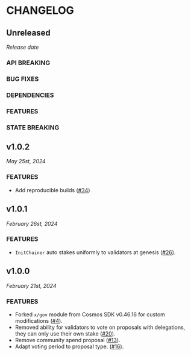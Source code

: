 # CHANGELOG

## Unreleased

*Release date*

### API BREAKING

### BUG FIXES

### DEPENDENCIES

### FEATURES

### STATE BREAKING

## v1.0.2

*May 25st, 2024*

### FEATURES

* Add reproducible builds ([#34](https://github.com/atomone-hub/govgen/pull/34))

## v1.0.1

*February 26st, 2024*

### FEATURES

* `InitChainer` auto stakes uniformly to validators at genesis ([#26](https://github.com/atomone-hub/govgen/pull/26)).

## v1.0.0

*February 21st, 2024*

### FEATURES

* Forked `x/gov` module from Cosmos SDK v0.46.16 for custom modifications
  ([#4](https://github.com/atomone-hub/govgen/pull/4)).
* Removed ability for validators to vote on proposals with delegations, they can only use their own stake
  ([#20](https://github.com/atomone-hub/govgen/pull/20)).
* Remove community spend proposal
  ([#13](https://github.com/atomone-hub/govgen/pull/13)).
* Adapt voting period to proposal type.
  ([#16](https://github.com/atomone-hub/govgen/pull/16)).
